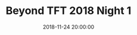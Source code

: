 ---
title: "Beyond TFT 2018 Night 1"

date: 2018-11-24 20:00:00
location: Wrestle Factory, Philadelphia, PA
cagematch: https://www.cagematch.net/?id=1&nr=216291
---